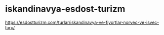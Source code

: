 # iskandinavya-esdost-turizm
https://esdostturizm.com/turlar/iskandinavya-ve-fiyortlar-norvec-ve-isvec-turu/
